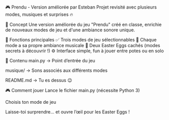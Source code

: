 🎮 Prendu - Version améliorée par Esteban
Projet revisité avec plusieurs modes, musiques et surprises 🔥

🧠 Concept
Une version améliorée du jeu "Prendu" créé en classe, enrichie de nouveaux modes de jeu et d'une ambiance sonore unique.

🔧 Fonctions principales
✅ Trois modes de jeu sélectionnables
🎵 Chaque mode a sa propre ambiance musicale
🎁 Deux Easter Eggs cachés (modes secrets à découvrir !)
⚙️ Interface simple, fun à jouer entre potes ou en solo

📂 Contenu
main.py → Point d’entrée du jeu

musique/ → Sons associés aux différents modes

README.md → Tu es dessus 😉

🎮 Comment jouer
Lance le fichier main.py (nécessite Python 3)

Choisis ton mode de jeu

Laisse-toi surprendre… et ouvre l’œil pour les Easter Eggs !
